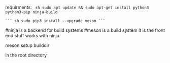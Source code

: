 
requirments:
    ``` sh
    sudo apt update && sudo apt-get install python3 python3-pip ninja-build```

    ``` sh sudo pip3 install --upgrade meson ```

#ninja is a backend for build systems 
#meson is a build system it is the front end stuff works with ninja.

meson setup builddir

in the root directory 